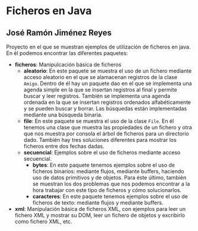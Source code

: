 # Ficheros en Java
## José Ramón Jiménez Reyes

Proyecto en el que se muestran ejemplos de utilización de ficheros en java. En él podemos encontrar las diferentes paquetes:

- **ficheros**: Manipulcación básica de ficheros
    - **aleatorio**: En este paquete se muestra el uso de un fichero mediante acceso aleatorio en el que se alamacenan registros de la clase `Amigo`. Dentro de él hay un paquete dao en el que se implementa una agenda simple en la que se insertan registros al final y permite buscar y leer registros. También se implementa una agenda ordenada en la que se insertan registros ordenados alfabéticamente y se pueden buscar y borrar. Las búsquedas están implementadas mediante una búsqueda binaria.
    - **file**: En este paquete se muestra el uso de la clase `File`. En él tenemos una clase que muestra las propiedades de un fichero y otra que nos muestra por consola el árbol de ficheros para un directorio dado. También hay tres soluciones diferentes para mostrar los ficheros entre dos fechas dadas.
    - **secuencial**: Ejemplos sobre el uso de ficheros mediante acceso secuencial.
        - **bytes**: En este paquete tenemos ejemplos sobre el uso de ficheros binarios: mediante flujos, mediante buffers, haciendo uso de datos primitivos y de objetos. Para éste último, también se muestran los dos problemas que nos podemos encontrar a la hora trabajar con este tipo de ficheros y cómo solucionarlos.
        - **caracteres**: En este paquete tenemos ejemplos sobre el uso de ficheros de texto: mediante flujos y mediante buffers.
- **xml**: Manipulación básica de ficheros XML, con ejemplos para leer un fichero XML y mostrar su DOM, leer un fichero de objetos y excribirlo como fichero XML, etc.
